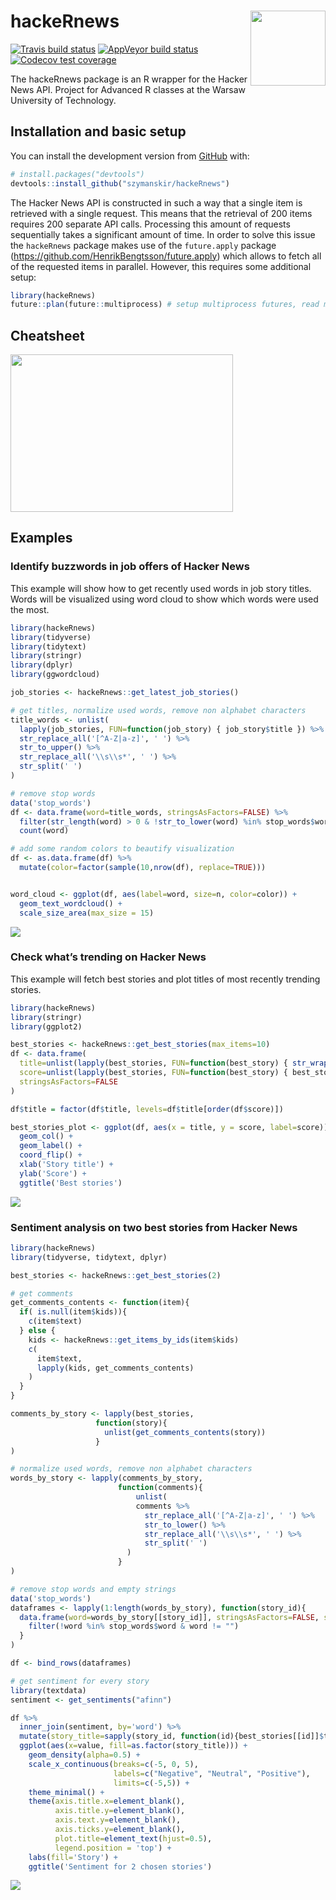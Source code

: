 
<!-- README.md is generated from README.Rmd. Please edit that file -->

# hackeRnews <img src="man/figures/logo.png" align="right" width="120" />

<!-- badges: start -->

[![Travis build
status](https://travis-ci.com/szymanskir/hackeRnews.svg?branch=master)](https://travis-ci.com/szymanskir/hackeRnews)
[![AppVeyor build
status](https://ci.appveyor.com/api/projects/status/github/szymanskir/hackeRnews?branch=master&svg=true)](https://ci.appveyor.com/project/szymanskir/hackeRnews)
[![Codecov test
coverage](https://codecov.io/gh/szymanskir/hackeRnews/branch/master/graph/badge.svg)](https://codecov.io/gh/szymanskir/hackeRnews?branch=master)
<!-- badges: end -->

The hackeRnews package is an R wrapper for the Hacker News API. Project
for Advanced R classes at the Warsaw University of Technology.

## Installation and basic setup

You can install the development version from
[GitHub](https://github.com/) with:

``` r
# install.packages("devtools")
devtools::install_github("szymanskir/hackeRnews")
```

The Hacker News API is constructed in such a way that a single item is
retrieved with a single request. This means that the retrieval of 200
items requires 200 separate API calls. Processing this amount of
requests sequentially takes a significant amount of time. In order to
solve this issue the `hackeRnews` package makes use of the
`future.apply` package
(<https://github.com/HenrikBengtsson/future.apply>) which allows to
fetch all of the requested items in parallel. However, this requires
some additional setup:

``` r
library(hackeRnews)
future::plan(future::multiprocess) # setup multiprocess futures, read more at https://github.com/HenrikBengtsson/future
```

## Cheatsheet

<a href="https://github.com/szymanskir/hackeRnews/blob/master/cheatsheet/cheatsheet.pdf"><img src="man/figures/cheatsheet.png" width="356" height="252"/></a>

## Examples

### Identify buzzwords in job offers of Hacker News

This example will show how to get recently used words in job story
titles. Words will be visualized using word cloud to show which words
were used the most.

``` r
library(hackeRnews)
library(tidyverse)
library(tidytext)
library(stringr)
library(dplyr)
library(ggwordcloud)

job_stories <- hackeRnews::get_latest_job_stories()

# get titles, normalize used words, remove non alphabet characters
title_words <- unlist(
  lapply(job_stories, FUN=function(job_story) { job_story$title }) %>% 
  str_replace_all('[^A-Z|a-z]', ' ') %>% 
  str_to_upper() %>% 
  str_replace_all('\\s\\s*', ' ') %>% 
  str_split(' ')
)

# remove stop words
data('stop_words')
df <- data.frame(word=title_words, stringsAsFactors=FALSE) %>% 
  filter(str_length(word) > 0 & !str_to_lower(word) %in% stop_words$word) %>% 
  count(word)

# add some random colors to beautify visualization
df <- as.data.frame(df) %>% 
  mutate(color=factor(sample(10,nrow(df), replace=TRUE)))


word_cloud <- ggplot(df, aes(label=word, size=n, color=color)) + 
  geom_text_wordcloud() + 
  scale_size_area(max_size = 15)
```

<img src="man/figures/word_cloud.png"/>

### Check what’s trending on Hacker News

This example will fetch best stories and plot titles of most recently
trending stories.

``` r
library(hackeRnews)
library(stringr)
library(ggplot2)

best_stories <- hackeRnews::get_best_stories(max_items=10)
df <- data.frame(
  title=unlist(lapply(best_stories, FUN=function(best_story) { str_wrap(best_story$title, 42) })),
  score=unlist(lapply(best_stories, FUN=function(best_story) { best_story$score })),
  stringsAsFactors=FALSE
)

df$title = factor(df$title, levels=df$title[order(df$score)])

best_stories_plot <- ggplot(df, aes(x = title, y = score, label=score)) +
  geom_col() +
  geom_label() +
  coord_flip() +
  xlab('Story title') +
  ylab('Score') +
  ggtitle('Best stories')
```

<img src="man/figures/best_stories.png"/>

### Sentiment analysis on two best stories from Hacker News

``` r
library(hackeRnews)
library(tidyverse, tidytext, dplyr)

best_stories <- hackeRnews::get_best_stories(2)

# get comments
get_comments_contents <- function(item){
  if( is.null(item$kids)){
    c(item$text)
  } else {
    kids <- hackeRnews::get_items_by_ids(item$kids)
    c(
      item$text,
      lapply(kids, get_comments_contents)
    )
  }
}

comments_by_story <- lapply(best_stories,
                   function(story){
                     unlist(get_comments_contents(story))
                   }
)

# normalize used words, remove non alphabet characters
words_by_story <- lapply(comments_by_story,
                        function(comments){
                            unlist(
                            comments %>%
                              str_replace_all('[^A-Z|a-z]', ' ') %>%
                              str_to_lower() %>%
                              str_replace_all('\\s\\s*', ' ') %>%
                              str_split(' ')
                          )
                        }
)

# remove stop words and empty strings
data('stop_words')
dataframes <- lapply(1:length(words_by_story), function(story_id){
  data.frame(word=words_by_story[[story_id]], stringsAsFactors=FALSE, story_id=story_id) %>%
    filter(!word %in% stop_words$word & word != "")
  }
)

df <- bind_rows(dataframes)

# get sentiment for every story
library(textdata)
sentiment <- get_sentiments("afinn")

df %>%
  inner_join(sentiment, by='word') %>%
  mutate(story_title=sapply(story_id, function(id){best_stories[[id]]$title}) ) %>% 
  ggplot(aes(x=value, fill=as.factor(story_title))) +
    geom_density(alpha=0.5) +
    scale_x_continuous(breaks=c(-5, 0, 5),
                       labels=c("Negative", "Neutral", "Positive"),
                       limits=c(-5,5)) +
    theme_minimal() +
    theme(axis.title.x=element_blank(),
          axis.title.y=element_blank(),
          axis.text.y=element_blank(),
          axis.ticks.y=element_blank(),
          plot.title=element_text(hjust=0.5),
          legend.position = 'top') +
    labs(fill='Story') +
    ggtitle('Sentiment for 2 chosen stories')
```

<img src="man/figures/sentiment.png"/>
